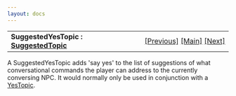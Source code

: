 ```yaml
---
layout: docs
---
```

<table width="100%" data-border="0" data-cellspacing="0"
data-cellpadding="3" data-bgcolor="#C0C0C0">
<colgroup>
<col style="width: 50%" />
<col style="width: 50%" />
</colgroup>
<tbody>
<tr>
<td style="text-align: left;"><strong>SuggestedYesTopic : <a
href="suggestedtopic.html">SuggestedTopic</a><br />
</strong></td>
<td style="text-align: right;"><a
href="suggestedshowtopic.html">[Previous]</a> <a
href="generalintroduction.html">[Main]</a> <a
href="suggestednotopic.html">[Next]</a></td>
</tr>
</tbody>
</table>

  
A SuggestedYesTopic adds 'say yes' to the list of suggestions of what
conversational commands the player can address to the currently
conversing NPC. It would normally only be used in conjunction with a
[YesTopic](yestopic.html).  
  
  
  

